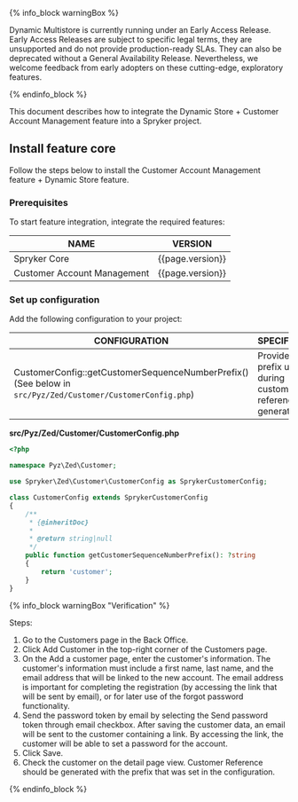 {% info_block warningBox %}

Dynamic Multistore is currently running under an Early Access Release. Early Access Releases are subject to specific legal terms, they are unsupported and do not provide production-ready SLAs. They can also be deprecated without a General Availability Release. Nevertheless, we welcome feedback from early adopters on these cutting-edge, exploratory features.

{% endinfo_block %} 

This document describes how to integrate the Dynamic Store + Customer Account Management feature into a Spryker project.

## Install feature core

Follow the steps below to install the Customer Account Management feature + Dynamic Store feature.

### Prerequisites

To start feature integration, integrate the required features:

| NAME | VERSION |
| --- | --- |
| Spryker Core | {{page.version}} |
| Customer Account Management | {{page.version}} |


### Set up configuration

Add the following configuration to your project:

| CONFIGURATION  | SPECIFICATION | NAMESPACE |
| --- | --- | --- |
| CustomerConfig::getCustomerSequenceNumberPrefix() (See below in `src/Pyz/Zed/Customer/CustomerConfig.php`) | Provides a prefix used during customer reference generation. | Pyz\Zed\Customer |


**src/Pyz/Zed/Customer/CustomerConfig.php**

```php
<?php

namespace Pyz\Zed\Customer;

use Spryker\Zed\Customer\CustomerConfig as SprykerCustomerConfig;

class CustomerConfig extends SprykerCustomerConfig
{
    /**
     * {@inheritDoc}
     *
     * @return string|null
     */
    public function getCustomerSequenceNumberPrefix(): ?string
    {
        return 'customer';
    }
}
```

{% info_block warningBox "Verification" %}

Steps: 

1. Go to the Customers page in the Back Office.
2. Click Add Customer in the top-right corner of the Customers page.
3. On the Add a customer page, enter the customer's information. The customer's information must include a first name, last name, and the email address that will be linked to the new account. The email address is important for completing the registration (by accessing the link that will be sent by email), or for later use of the forgot password functionality.
4. Send the password token by email by selecting the Send password token through email checkbox. After saving the customer data, an email will be sent to the customer containing a link. By accessing the link, the customer will be able to set a password for the account.
5. Click Save.
6. Check the customer on the detail page view. Customer Reference should be generated with the prefix that was set in the configuration.



{% endinfo_block %}
